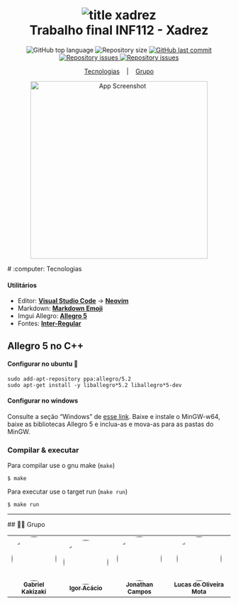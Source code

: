 <h1 align="center">
    <img alt="title xadrez" src="https://cdn.megajogos.com.br/images/premium/game-logo/chess-m_pt_BR.png" />
    <br>
    Trabalho final INF112 - Xadrez
</h1>

<p align="center">
  <img alt="GitHub top language" src="https://img.shields.io/github/languages/top/INF112-Programacao2/20222-team-2">

  <img alt="Repository size" src="https://img.shields.io/github/repo-size/INF112-Programacao2/20222-team-2">

  <a href="https://github.com/lukemorales/bancointer/commits/master">
    <img alt="GitHub last commit" src="https://img.shields.io/github/last-commit/INF112-Programacao2/20222-team-2">
  </a>

  <a href="https://github.com/INF112-Programacao2/20222-team-2/issues">
    <img alt="Repository issues" src="https://img.shields.io/github/issues-closed/INF112-Programacao2/20222-team-2">
  </a>

  <a href="https://github.com/INF112-Programacao2/20222-team-2/issues">
    <img alt="Repository issues" src="https://img.shields.io/github/issues/INF112-Programacao2/20222-team-2">
  </a>
</p>

<p align="center">
  <a href="#Tecnologias">Tecnologias</a>
  &nbsp;&nbsp;&nbsp;|&nbsp;&nbsp;&nbsp;
  <a href="#Grupo">Grupo</a>
</p>

<p align="center">
  <img alt="App Screenshot" src="./assets/readme_1.gif" width="400" height="400">
</p>

<p id="Tecnologias"></p>
# :computer: Tecnologias

#### **Utilitários**

-   Editor:  **[Visual Studio Code](https://code.visualstudio.com/)** → **[Neovim](https://neovim.io/)**
-   Markdown:  **[Markdown Emoji](https://gist.github.com/rxaviers/7360908)**
-   Imgui Allegro:  **[Allegro 5](https://liballeg.org/)**
-   Fontes:  **[Inter-Regular](https://fonts.google.com/specimen/Inter)**
## Allegro 5 no C++

#### Configurar no ubuntu :penguin:
```
sudo add-apt-repository ppa:allegro/5.2
sudo apt-get install -y liballegro*5.2 liballegro*5-dev
```

#### Configurar no windows
Consulte a seção “Windows” de [esse link](https://github.com/liballeg/allegro_wiki/wiki/Quickstart).
Baixe e instale o MinGW-w64, baixe as bibliotecas Allegro 5 e inclua-as e mova-as para as pastas do MinGW.

### Compilar & executar
Para compilar use o gnu make (`make`)
```
$ make
```

Para executar use o target run (`make run`)
```
$ make run
```

-----------
<p id="Grupo"></p>
## 👨‍💻 Grupo

<table>
  <tr>
    <td align="center"><a href=""><img style="border-radius: 50%;" src="https://avatars.githubusercontent.com/u/36053545?v=4" width="100px;" alt=""/><br /><sub><b>Gabriel Kakizaki</b></sub></a><br /><a href="" title="Gabriel Kakizaki"></a></td>
    <td align="center"><a href=""><img style="border-radius: 50%;" src="https://avatars.githubusercontent.com/u/113126873?v=4" width="100px;" alt=""/><br /><sub><b>Igor Acácio</b></sub></a><br /><a href="" title="Igor Acácio"></a></td>
    <td align="center"><a href=""><img style="border-radius: 50%;" src="https://avatars.githubusercontent.com/u/113953437?v=4" width="100px;" alt=""/><br /><sub><b>
Jonathan Campos</b></sub></a><br /><a href="" title="Jonathan Campos"></a></td>
    <td align="center"><a href=""><img style="border-radius: 50%;" src="https://avatars.githubusercontent.com/u/46237033?v=4" width="100px;" alt=""/><br /><sub><b>Lucas de Oliveira Mota</b></sub></a><br /><a href="" title="Lucas de Oliveira Mota"></a></td>    
  </tr>
</table>